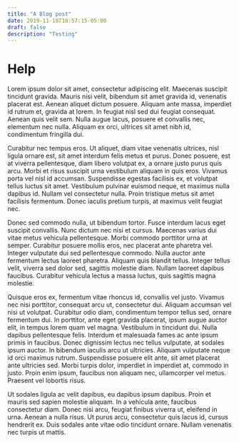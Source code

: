 ```yaml
---
title: "A Blog post"
date: 2019-11-18T18:57:15-05:00
draft: false
description: "Testing"
---
```



# Help



Lorem ipsum dolor sit amet, consectetur adipiscing elit. Maecenas suscipit tincidunt gravida. Mauris nisi velit, bibendum sit amet gravida id, venenatis placerat est. Aenean aliquet dictum posuere. Aliquam ante massa, imperdiet id rutrum et, gravida at lorem. In feugiat nisl sed dui feugiat consequat. Aenean quis velit sem. Nulla augue lacus, posuere et convallis nec, elementum nec nulla. Aliquam ex orci, ultrices sit amet nibh id, condimentum fringilla dui.

Curabitur nec tempus eros. Ut aliquet, diam vitae venenatis ultrices, nisl ligula ornare est, sit amet interdum felis metus et purus. Donec posuere, est at viverra pellentesque, diam libero volutpat ex, a ornare justo purus quis arcu. Morbi et risus suscipit urna vestibulum aliquam in quis eros. Vivamus porta vel nisl id accumsan. Suspendisse egestas facilisis ex, et volutpat tellus luctus sit amet. Vestibulum pulvinar euismod neque, et maximus nulla dapibus id. Nullam vel consectetur nulla. Proin tristique metus sit amet facilisis fermentum. Donec iaculis pretium turpis, at maximus velit feugiat nec.

Donec sed commodo nulla, ut bibendum tortor. Fusce interdum lacus eget suscipit convallis. Nunc dictum nec nisi et cursus. Maecenas varius dui vitae metus vehicula pellentesque. Morbi commodo porttitor urna at semper. Curabitur posuere mollis eros, nec placerat ante pharetra vel. Integer vulputate dui sed pellentesque commodo. Nulla auctor ante fermentum lectus laoreet pharetra. Aliquam quis blandit tellus. Integer tellus velit, viverra sed dolor sed, sagittis molestie diam. Nullam laoreet dapibus faucibus. Curabitur vehicula lectus a massa luctus, quis sagittis magna molestie.

Quisque eros ex, fermentum vitae rhoncus id, convallis vel justo. Vivamus nec nisi porttitor, consequat arcu ut, consectetur dui. Aliquam accumsan vel nisi ut volutpat. Curabitur odio diam, condimentum tempor tellus sed, ornare fermentum dui. In porttitor, ante eget gravida placerat, ipsum augue auctor elit, in tempus lorem quam vel magna. Vestibulum in tincidunt dui. Nulla dapibus pellentesque felis. Interdum et malesuada fames ac ante ipsum primis in faucibus. Donec dignissim lectus nec tellus vulputate, at sodales ipsum auctor. In bibendum iaculis arcu ut ultricies. Aliquam vulputate neque id orci maximus rutrum. Suspendisse posuere elit ante, sit amet placerat ante ultricies sed. Morbi turpis dolor, imperdiet in imperdiet at, commodo in justo. Proin enim ipsum, faucibus non aliquam nec, ullamcorper vel metus. Praesent vel lobortis risus.

Ut sodales ligula ac velit dapibus, eu dapibus ipsum dapibus. Proin et mauris sed sapien molestie aliquam. In a vehicula ante, faucibus consectetur diam. Donec nisi arcu, feugiat finibus viverra ut, eleifend in urna. Aenean a nulla risus. Ut purus arcu, consectetur quis lacus id, cursus hendrerit ex. Duis sodales ante vitae odio tincidunt ornare. Nullam venenatis nec turpis ut mattis. 